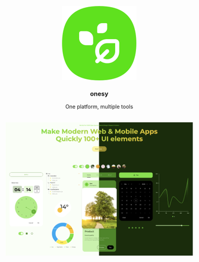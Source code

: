 
<br />

<br />

<p align='center'>
  <a target='_blank' rel='noopener noreferrer' href='#'>
    <img src='/utils/images/logo.svg' alt='onesy logo' />
  </a>
</p>

<h3 align='center'>onesy</h3>

<div align='center'>
   One platform, multiple tools
</div>

<br />

<br />

<img src='/utils/images/ui.png' alt='onesy ui' />
